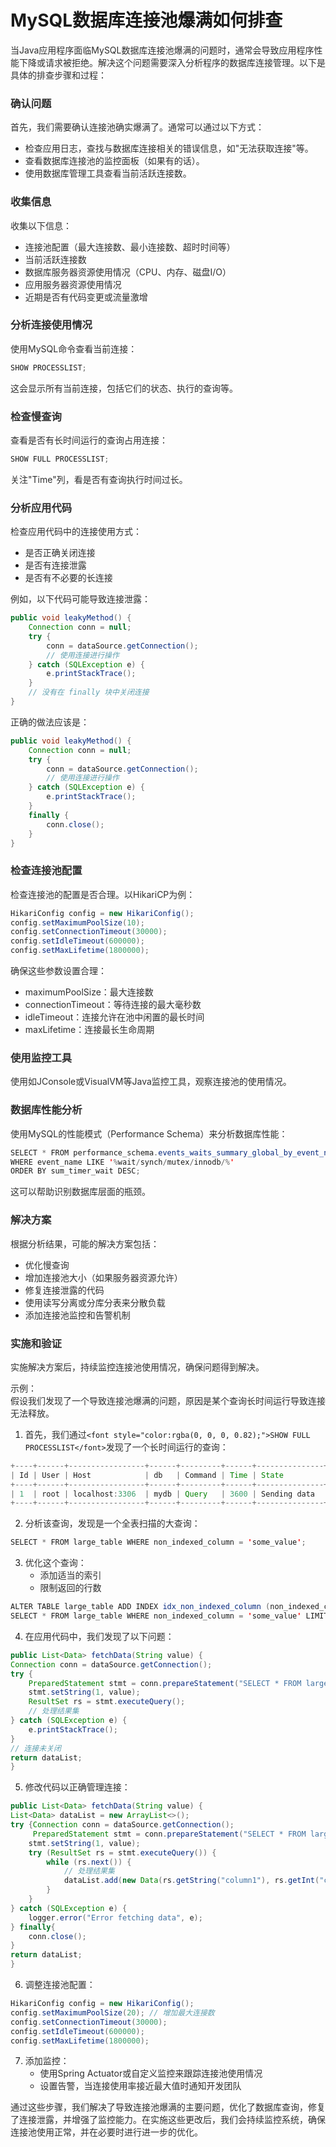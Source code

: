 # MySQL数据库连接池爆满如何排查

<font style="color:rgba(0, 0, 0, 0.82);">当Java应用程序面临MySQL数据库连接池爆满的问题时，通常会导致应用程序性能下降或请求被拒绝。解决这个问题需要深入分析程序的数据库连接管理。以下是具体的排查步骤和过程：</font>

### <font style="color:rgba(0, 0, 0, 0.82);">确认问题</font>
<font style="color:rgba(0, 0, 0, 0.82);">首先，我们需要确认连接池确实爆满了。通常可以通过以下方式：</font>

+ <font style="color:rgba(0, 0, 0, 0.82);">检查应用日志，查找与数据库连接相关的错误信息，如"无法获取连接"等。</font>
+ <font style="color:rgba(0, 0, 0, 0.82);">查看数据库连接池的监控面板（如果有的话）。</font>
+ <font style="color:rgba(0, 0, 0, 0.82);">使用数据库管理工具查看当前活跃连接数。</font>

### <font style="color:rgba(0, 0, 0, 0.82);">收集信息</font>
<font style="color:rgba(0, 0, 0, 0.82);">收集以下信息：</font>

+ <font style="color:rgba(0, 0, 0, 0.82);">连接池配置（最大连接数、最小连接数、超时时间等）</font>
+ <font style="color:rgba(0, 0, 0, 0.82);">当前活跃连接数</font>
+ <font style="color:rgba(0, 0, 0, 0.82);">数据库服务器资源使用情况（CPU、内存、磁盘I/O）</font>
+ <font style="color:rgba(0, 0, 0, 0.82);">应用服务器资源使用情况</font>
+ <font style="color:rgba(0, 0, 0, 0.82);">近期是否有代码变更或流量激增</font>

### <font style="color:rgba(0, 0, 0, 0.82);">分析连接使用情况</font>
<font style="color:rgba(0, 0, 0, 0.82);">使用MySQL命令查看当前连接：</font>

```java
SHOW PROCESSLIST;
```

<font style="color:rgba(0, 0, 0, 0.82);">这会显示所有当前连接，包括它们的状态、执行的查询等。</font>

### <font style="color:rgba(0, 0, 0, 0.82);">检查慢查询</font>
<font style="color:rgba(0, 0, 0, 0.82);">查看是否有长时间运行的查询占用连接：</font>

```java
SHOW FULL PROCESSLIST;
```

<font style="color:rgba(0, 0, 0, 0.82);">关注"Time"列，看是否有查询执行时间过长。</font>

### <font style="color:rgba(0, 0, 0, 0.82);">分析应用代码</font>
<font style="color:rgba(0, 0, 0, 0.82);">检查应用代码中的连接使用方式：</font>

+ <font style="color:rgba(0, 0, 0, 0.82);">是否正确关闭连接</font>
+ <font style="color:rgba(0, 0, 0, 0.82);">是否有连接泄露</font>
+ <font style="color:rgba(0, 0, 0, 0.82);">是否有不必要的长连接</font>

<font style="color:rgba(0, 0, 0, 0.82);">例如，以下代码可能导致连接泄露：</font>

```java
public void leakyMethod() {  
    Connection conn = null;  
    try {  
        conn = dataSource.getConnection();  
        // 使用连接进行操作  
    } catch (SQLException e) {  
        e.printStackTrace();  
    }  
    // 没有在 finally 块中关闭连接  
}
```

<font style="color:rgba(0, 0, 0, 0.82);">正确的做法应该是：</font>

```java
public void leakyMethod() {  
    Connection conn = null;  
    try {  
        conn = dataSource.getConnection();  
        // 使用连接进行操作  
    } catch (SQLException e) {  
        e.printStackTrace();  
    }  
    finally {
        conn.close();
    }
}
```

### <font style="color:rgba(0, 0, 0, 0.82);">检查连接池配置</font>
<font style="color:rgba(0, 0, 0, 0.82);">检查连接池的配置是否合理。以HikariCP为例：</font>

```java
HikariConfig config = new HikariConfig();  
config.setMaximumPoolSize(10);  
config.setConnectionTimeout(30000);  
config.setIdleTimeout(600000);  
config.setMaxLifetime(1800000);
```

<font style="color:rgba(0, 0, 0, 0.82);">确保这些参数设置合理：</font>

+ <font style="color:rgba(0, 0, 0, 0.82);">maximumPoolSize：最大连接数</font>
+ <font style="color:rgba(0, 0, 0, 0.82);">connectionTimeout：等待连接的最大毫秒数</font>
+ <font style="color:rgba(0, 0, 0, 0.82);">idleTimeout：连接允许在池中闲置的最长时间</font>
+ <font style="color:rgba(0, 0, 0, 0.82);">maxLifetime：连接最长生命周期</font>

### <font style="color:rgba(0, 0, 0, 0.82);">使用监控工具</font>
<font style="color:rgba(0, 0, 0, 0.82);">使用如JConsole或VisualVM等Java监控工具，观察连接池的使用情况。</font>

### <font style="color:rgba(0, 0, 0, 0.82);">数据库性能分析</font>
<font style="color:rgba(0, 0, 0, 0.82);">使用MySQL的性能模式（Performance Schema）来分析数据库性能：</font>

```java
SELECT * FROM performance_schema.events_waits_summary_global_by_event_name  
WHERE event_name LIKE '%wait/synch/mutex/innodb/%'  
ORDER BY sum_timer_wait DESC;
```

<font style="color:rgba(0, 0, 0, 0.82);">这可以帮助识别数据库层面的瓶颈。</font>

### <font style="color:rgba(0, 0, 0, 0.82);">解决方案</font>
<font style="color:rgba(0, 0, 0, 0.82);">根据分析结果，可能的解决方案包括：</font>

+ <font style="color:rgba(0, 0, 0, 0.82);">优化慢查询</font>
+ <font style="color:rgba(0, 0, 0, 0.82);">增加连接池大小（如果服务器资源允许）</font>
+ <font style="color:rgba(0, 0, 0, 0.82);">修复连接泄露的代码</font>
+ <font style="color:rgba(0, 0, 0, 0.82);">使用读写分离或分库分表来分散负载</font>
+ <font style="color:rgba(0, 0, 0, 0.82);">添加连接池监控和告警机制</font>

### <font style="color:rgba(0, 0, 0, 0.82);">实施和验证</font>
<font style="color:rgba(0, 0, 0, 0.82);">实施解决方案后，持续监控连接池使用情况，确保问题得到解决。</font>

<font style="color:rgba(0, 0, 0, 0.82);">示例：  
</font><font style="color:rgba(0, 0, 0, 0.82);">假设我们发现了一个导致连接池爆满的问题，原因是某个查询长时间运行导致连接无法释放。</font>

1. <font style="color:rgba(0, 0, 0, 0.82);">首先，我们通过</font>`<font style="color:rgba(0, 0, 0, 0.82);">SHOW FULL PROCESSLIST</font>`<font style="color:rgba(0, 0, 0, 0.82);">发现了一个长时间运行的查询：</font>

```java
+----+------+-----------------+------+---------+------+---------------+------------------+  
| Id | User | Host            | db   | Command | Time | State         | Info             |  
+----+------+-----------------+------+---------+------+---------------+------------------+  
| 1  | root | localhost:3306  | mydb | Query   | 3600 | Sending data  | SELECT * FROM ... |  
+----+------+-----------------+------+---------+------+---------------+------------------+
```

2. <font style="color:rgba(0, 0, 0, 0.82);">分析该查询，发现是一个全表扫描的大查询：</font>

```java
SELECT * FROM large_table WHERE non_indexed_column = 'some_value';
```

3. <font style="color:rgba(0, 0, 0, 0.82);">优化这个查询：</font>
    - <font style="color:rgba(0, 0, 0, 0.82);">添加适当的索引</font>
    - <font style="color:rgba(0, 0, 0, 0.82);">限制返回的行数</font>

```java
ALTER TABLE large_table ADD INDEX idx_non_indexed_column (non_indexed_column);  
SELECT * FROM large_table WHERE non_indexed_column = 'some_value' LIMIT 1000;
```

4. <font style="color:rgba(0, 0, 0, 0.82);">在应用代码中，我们发现了以下问题：</font>

```java
public List<Data> fetchData(String value) {  
Connection conn = dataSource.getConnection();  
try {  
    PreparedStatement stmt = conn.prepareStatement("SELECT * FROM large_table WHERE non_indexed_column = ?");  
    stmt.setString(1, value);  
    ResultSet rs = stmt.executeQuery();  
    // 处理结果集  
} catch (SQLException e) {  
    e.printStackTrace();  
}  
// 连接未关闭  
return dataList;  
}
```

5. <font style="color:rgba(0, 0, 0, 0.82);">修改代码以正确管理连接：</font>

```java
public List<Data> fetchData(String value) {  
List<Data> dataList = new ArrayList<>();  
try {Connection conn = dataSource.getConnection();  
     PreparedStatement stmt = conn.prepareStatement("SELECT * FROM large_table WHERE non_indexed_column = ? LIMIT 1000")) {  
    stmt.setString(1, value);  
    try (ResultSet rs = stmt.executeQuery()) {  
        while (rs.next()) {  
            // 处理结果集  
            dataList.add(new Data(rs.getString("column1"), rs.getInt("column2")));  
        }  
    }  
} catch (SQLException e) {  
    logger.error("Error fetching data", e);  
} finally{
    conn.close();
} 
return dataList;  
}
```

6. <font style="color:rgba(0, 0, 0, 0.82);">调整连接池配置：</font>

```java
HikariConfig config = new HikariConfig();  
config.setMaximumPoolSize(20); // 增加最大连接数  
config.setConnectionTimeout(30000);  
config.setIdleTimeout(600000);  
config.setMaxLifetime(1800000);
```

7. <font style="color:rgba(0, 0, 0, 0.82);">添加监控：</font>
    - <font style="color:rgba(0, 0, 0, 0.82);">使用Spring Actuator或自定义监控来跟踪连接池使用情况</font>
    - <font style="color:rgba(0, 0, 0, 0.82);">设置告警，当连接使用率接近最大值时通知开发团队</font>

<font style="color:rgba(0, 0, 0, 0.82);">通过这些步骤，我们解决了导致连接池爆满的主要问题，优化了数据库查询，修复了连接泄露，并增强了监控能力。在实施这些更改后，我们会持续监控系统，确保连接池使用正常，并在必要时进行进一步的优化。</font>

